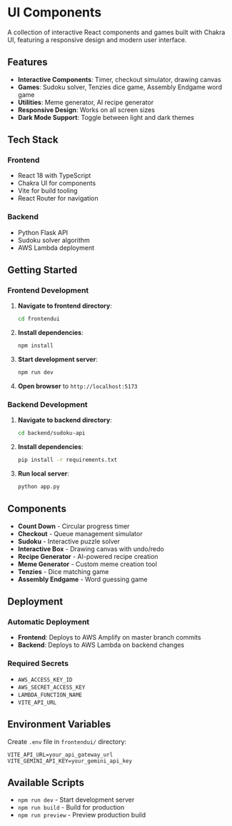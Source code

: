 # UI Components

A collection of interactive React components and games built with Chakra UI, featuring a responsive design and modern user interface.

## Features

- **Interactive Components**: Timer, checkout simulator, drawing canvas
- **Games**: Sudoku solver, Tenzies dice game, Assembly Endgame word game
- **Utilities**: Meme generator, AI recipe generator
- **Responsive Design**: Works on all screen sizes
- **Dark Mode Support**: Toggle between light and dark themes

## Tech Stack

### Frontend
- React 18 with TypeScript
- Chakra UI for components
- Vite for build tooling
- React Router for navigation

### Backend
- Python Flask API
- Sudoku solver algorithm
- AWS Lambda deployment

## Getting Started

### Frontend Development

1. **Navigate to frontend directory**:
   ```bash
   cd frontendui
   ```

2. **Install dependencies**:
   ```bash
   npm install
   ```

3. **Start development server**:
   ```bash
   npm run dev
   ```

4. **Open browser** to `http://localhost:5173`

### Backend Development

1. **Navigate to backend directory**:
   ```bash
   cd backend/sudoku-api
   ```

2. **Install dependencies**:
   ```bash
   pip install -r requirements.txt
   ```

3. **Run local server**:
   ```bash
   python app.py
   ```

## Components

- **Count Down** - Circular progress timer
- **Checkout** - Queue management simulator
- **Sudoku** - Interactive puzzle solver
- **Interactive Box** - Drawing canvas with undo/redo
- **Recipe Generator** - AI-powered recipe creation
- **Meme Generator** - Custom meme creation tool
- **Tenzies** - Dice matching game
- **Assembly Endgame** - Word guessing game

## Deployment

### Automatic Deployment
- **Frontend**: Deploys to AWS Amplify on master branch commits
- **Backend**: Deploys to AWS Lambda on backend changes

### Required Secrets
- `AWS_ACCESS_KEY_ID`
- `AWS_SECRET_ACCESS_KEY`
- `LAMBDA_FUNCTION_NAME`
- `VITE_API_URL`

## Environment Variables

Create `.env` file in `frontendui/` directory:
```env
VITE_API_URL=your_api_gateway_url
VITE_GEMINI_API_KEY=your_gemini_api_key
```

## Available Scripts

- `npm run dev` - Start development server
- `npm run build` - Build for production
- `npm run preview` - Preview production build